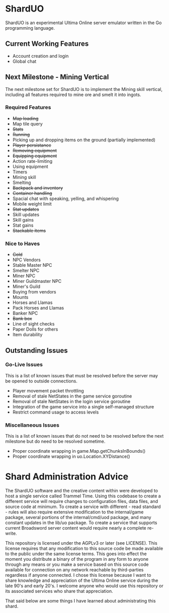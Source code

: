 # ShardUO #
ShardUO is an experimental Ultima Online server emulator written in the Go
programming language.

## Current Working Features ##
* Account creation and login
* Global chat

## Next Milestone - Mining Vertical ##
The next milestone set for ShardUO is to implement the Mining skill vertical,
including all features required to mine ore and smelt it into ingots.

### Required Features ###
* ~~Map loading~~
* Map tile query
* ~~Stats~~
* ~~Running~~
* Picking up and dropping items on the ground (partially implemented)
* ~~Player persistance~~
* ~~Removing equipment~~
* ~~Equipping equipment~~
* Action rate-limiting
* Using equipment
* Timers
* Mining skill
* Smelting
* ~~Backpack and inventory~~
* ~~Container handling~~
* Spacial chat with speaking, yelling, and whispering
* Mobile weight limit
* ~~Stat updates~~
* Skill updates
* Skill gains
* Stat gains
* ~~Stackable items~~

### Nice to Haves ###
* ~~Gold~~
* NPC Vendors
* Stable Master NPC
* Smelter NPC
* Miner NPC
* Miner Guildmaster NPC
* Miner's Guild
* Buying from vendors
* Mounts
* Horses and Llamas
* Pack Horses and Llamas
* Banker NPC
* ~~Bank box~~
* Line of sight checks
* Paper Dolls for others
* Item durability

## Outstanding Issues ##

### Go-Live Issues ###
This is a list of known issues that must be resolved before the server may be
opened to outside connections.

* Player movement packet throttling
* Removal of stale NetStates in the game service goroutine
* Removal of stale NetStates in the login service goroutine
* Integration of the game service into a single self-managed structure
* Restrict command usage to access levels

### Miscellaneous Issues ###
This is a list of known issues that do not need to be resolved before the next
milestone but do need to be resolved sometime.

* Proper coordinate wrapping in game.Map.getChunksInBounds()
* Proper coordinate wrapping in uo.Location.XYDistance()

# Shard Administration Advice #
The ShardUO software and the creative content within were developed to host a
single service called Trammel Time. Using this codebase to create a different
service will require changes to configuration files, data files, and source
code at minimum. To create a service with different - read standard - rules will
also require extensive modification to the internal/game package, several
portions of the internal/cmd/uod package, and many constant updates in the
lib/uo package. To create a service that supports current Broadsword server
content would require nearly a complete re-write.

This repository is licensed under the AGPLv3 or later (see LICENSE). This
license requires that any modification to this source code be made available to
the public under the same license terms. This goes into effect the moment you
distribute a binary of the program in any form to anyone through any means or
you make a service based on this source code available for connection on any
network reachable by third-parties regardless if anyone connected. I chose this
license because I want to share knowledge and appreciation of the Ultima Online
service during the late 90's and early 20's. I welcome anyone who would use this
repository or its associated services who share that appreciation.

That said below are some things I have learned about administrating this shard.

